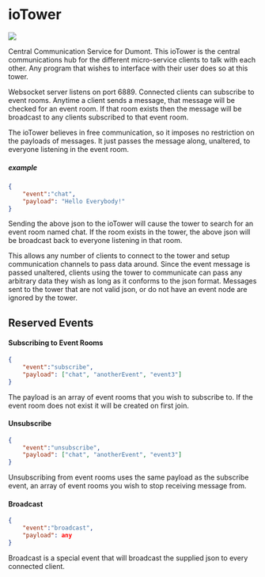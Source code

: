 # ioTower

![](https://vignette.wikia.nocookie.net/tron/images/b/bb/I.o_tower.jpg/revision/latest/scale-to-width-down/250?cb=20081119180401)

Central Communication Service for Dumont.  This ioTower is the central communications hub for the different micro-service clients to talk with each other.  Any program that wishes to interface with their user does so at this tower.

Websocket server listens on port 6889.  Connected clients can subscribe to event rooms.  Anytime a client sends a message, that message will be checked for an event room.  If that room exists then the message will be broadcast to any clients subscribed to that event room.

The ioTower believes in free communication, so it imposes no restriction on the payloads of messages.  It just passes the message along, unaltered, to everyone listening in the event room.

##### example
```json
{
    "event":"chat",
    "payload": "Hello Everybody!"
}
```
Sending the above json to the ioTower will cause the tower to search for an event room named chat.  If the room exists in the tower, the above json will be broadcast back to everyone listening in that room.

This allows any number of clients to connect to the tower and setup communication channels to pass data around.  Since the event message is passed unaltered, clients using the tower to communicate can pass any arbitrary data they wish as long as it conforms to the json format.  Messages sent to the tower that are not valid json, or do not have an event node are ignored by the tower.

## Reserved Events
#### Subscribing to Event Rooms
```json
{
    "event":"subscribe",
    "payload": ["chat", "anotherEvent", "event3"]
}
```
The payload is an array of event rooms that you wish to subscribe to.  If the event room does not exist it will be created on first join.

#### Unsubscribe
```json
{
    "event":"unsubscribe",
    "payload": ["chat", "anotherEvent", "event3"]
}
```
Unsubscribing from event rooms uses the same payload as the subscribe event, an array of event rooms you wish to stop receiving message from.

#### Broadcast
```json
{
    "event":"broadcast",
    "payload": any
}
```
Broadcast is a special event that will broadcast the supplied json to every connected client.
